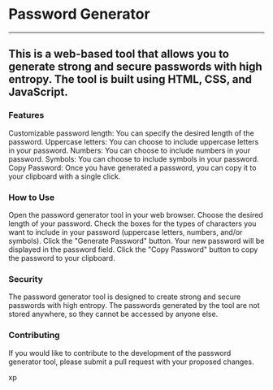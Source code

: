 <h1>Password Generator</h1>
<hr>
<h2>This is a web-based tool that allows you to generate strong and secure passwords with high entropy. The tool is built using HTML, CSS, and JavaScript.</h2>

<h3>Features</h3>

<p>Customizable password length: You can specify the desired length of the password.
Uppercase letters: You can choose to include uppercase letters in your password.
Numbers: You can choose to include numbers in your password.
Symbols: You can choose to include symbols in your password.
Copy Password: Once you have generated a password, you can copy it to your clipboard with a single click.</p>

<h3>How to Use</h3>

<p>Open the password generator tool in your web browser.
Choose the desired length of your password.
Check the boxes for the types of characters you want to include in your password (uppercase letters, numbers, and/or symbols).
Click the "Generate Password" button.
Your new password will be displayed in the password field.
Click the "Copy Password" button to copy the password to your clipboard.</p>

<h3>Security</h3>

<p>The password generator tool is designed to create strong and secure passwords with high entropy. The passwords generated by the tool are not stored anywhere, so they cannot be accessed by anyone else.</p>

<h3>Contributing</h3>

<p>If you would like to contribute to the development of the password generator tool, please submit a pull request with your proposed changes.</p>

xp